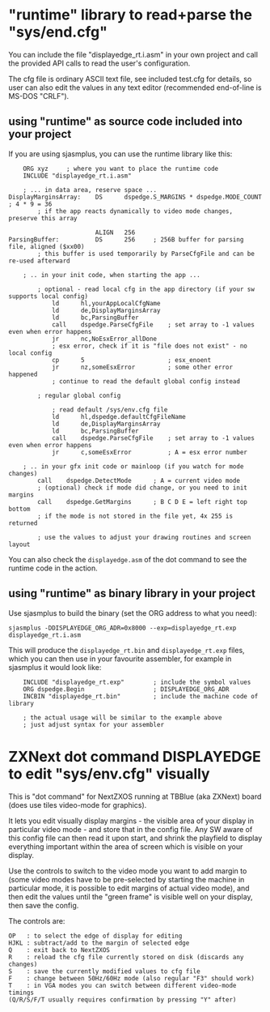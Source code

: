 # "runtime" library to read+parse the "sys/end.cfg"

You can include the file "displayedge_rt.i.asm" in your own project and call the provided
API calls to read the user's configuration.

The cfg file is ordinary ASCII text file, see included test.cfg for details, so user can
also edit the values in any text editor (recommended end-of-line is MS-DOS "CRLF").

## using "runtime" as source code included into your project

If you are using sjasmplus, you can use the runtime library like this:

        ORG xyz     ; where you want to place the runtime code
        INCLUDE "displayedge_rt.i.asm"

        ; ... in data area, reserve space ...
    DisplayMarginsArray:    DS      dspedge.S_MARGINS * dspedge.MODE_COUNT  ; 4 * 9 = 36
            ; if the app reacts dynamically to video mode changes, preserve this array

                            ALIGN   256
    ParsingBuffer:          DS      256     ; 256B buffer for parsing file, aligned ($xx00)
            ; this buffer is used temporarily by ParseCfgFile and can be re-used afterward

        ; .. in your init code, when starting the app ...

            ; optional - read local cfg in the app directory (if your sw supports local config)
                ld      hl,yourAppLocalCfgName
                ld      de,DisplayMarginsArray
                ld      bc,ParsingBuffer
                call    dspedge.ParseCfgFile    ; set array to -1 values even when error happens
                jr      nc,NoEsxError_allDone
                ; esx error, check if it is "file does not exist" - no local config
                cp      5                       ; esx_enoent
                jr      nz,someEsxError         ; some other error happened
                ; continue to read the default global config instead

            ; regular global config

                ; read default /sys/env.cfg file
                ld      hl,dspedge.defaultCfgFileName
                ld      de,DisplayMarginsArray
                ld      bc,ParsingBuffer
                call    dspedge.ParseCfgFile    ; set array to -1 values even when error happens
                jr      c,someEsxError          ; A = esx error number

        ; .. in your gfx init code or mainloop (if you watch for mode changes)
            call    dspedge.DetectMode      ; A = current video mode
            ; (optional) check if mode did change, or you need to init margins
            call    dspedge.GetMargins      ; B C D E = left right top bottom
            ; if the mode is not stored in the file yet, 4x 255 is returned

            ; use the values to adjust your drawing routines and screen layout

You can also check the `displayedge.asm` of the dot command to see the runtime code
in the action.

## using "runtime" as binary library in your project

Use sjasmplus to build the binary (set the ORG address to what you need):

    sjasmplus -DDISPLAYEDGE_ORG_ADR=0x8000 --exp=displayedge_rt.exp displayedge_rt.i.asm

This will produce the `displayedge_rt.bin` and `displayedge_rt.exp` files, which you
can then use in your favourite assembler, for example in sjasmplus it would look like:

        INCLUDE "displayedge_rt.exp"        ; include the symbol values
        ORG dspedge.Begin                   ; DISPLAYEDGE_ORG_ADR
        INCBIN "displayedge_rt.bin"         ; include the machine code of library

        ; the actual usage will be similar to the example above
        ; just adjust syntax for your assembler


# ZXNext dot command DISPLAYEDGE to edit "sys/env.cfg" visually

This is "dot command" for NextZXOS running at TBBlue (aka ZXNext) board (does use tiles
video-mode for graphics).

It lets you edit visually display margins - the visible area of your display in particular
video mode - and store that in the config file. Any SW aware of this config file can then
read it upon start, and shrink the playfield to display everything important within the
area of screen which is visible on your display.

Use the controls to switch to the video mode you want to add margin to (some video modes
have to be pre-selected by starting the machine in particular mode, it is possible to edit
margins of actual video mode), and then edit the values until the "green frame" is visible
well on your display, then save the config.

The controls are:

    OP   : to select the edge of display for editing
    HJKL : subtract/add to the margin of selected edge
    Q    : exit back to NextZXOS
    R    : reload the cfg file currently stored on disk (discards any changes)
    S    : save the currently modified values to cfg file
    F    : change between 50Hz/60Hz mode (also regular "F3" should work)
    T    : in VGA modes you can switch between different video-mode timings
    (Q/R/S/F/T usually requires confirmation by pressing "Y" after)
